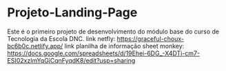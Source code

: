 # Projeto-Landing-Page
Este é o primeiro projeto de desenvolvimento do módulo base do curso de Tecnologia da Escola DNC.
link netfly:  https://graceful-choux-bc6b0c.netlify.app/
link planilha de informação sheet monkey: https://docs.google.com/spreadsheets/d/19Ehei-6DG_-X4DTi-cm7-ESI02xzImYqGjCqnFyqdK8/edit?usp=sharing
